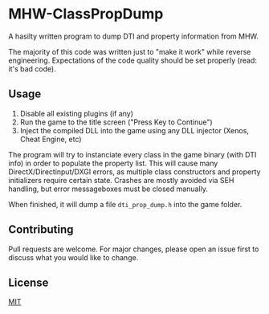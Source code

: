 # MHW-ClassPropDump
A hasilty written program to dump DTI and property information from MHW.

The majority of this code was written just to "make it work" while reverse engineering. Expectations of the code quality should be set properly (read: it's bad code).

## Usage
1. Disable all existing plugins (if any)
2. Run the game to the title screen ("Press Key to Continue")
3. Inject the compiled DLL into the game using any DLL injector (Xenos, Cheat Engine, etc)

The program will try to instanciate every class in the game binary (with DTI info) in order to populate the property list. This will cause many DirectX/Directinput/DXGI errors, as multiple class constructors and property initializers require certain state. Crashes are mostly avoided via SEH handling, but error messageboxes must be closed manually.

When finished, it will dump a file `dti_prop_dump.h` into the game folder. 

## Contributing
Pull requests are welcome. For major changes, please open an issue first to discuss what you would like to change.

## License
[MIT](https://choosealicense.com/licenses/mit/)
